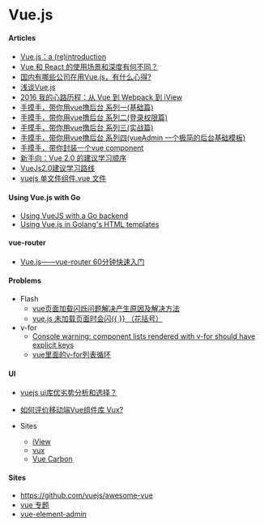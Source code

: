 # Vue.js

#### Articles
* [Vue.js：a (re)introduction](https://zhuanlan.zhihu.com/p/20302927)
* [Vue 和 React 的使用场景和深度有何不同？](https://www.zhihu.com/question/31585377)
* [国内有哪些公司在用Vue.js，有什么心得?](http://www.zhihu.com/question/38213423?sort=created&page=1)
* [浅谈Vue.js](https://segmentfault.com/a/1190000004704498)
* [2016 我的心路历程：从 Vue 到 Webpack 到 iView](https://segmentfault.com/a/1190000008168184)
* [手摸手，带你用vue撸后台 系列一(基础篇)](https://segmentfault.com/a/1190000009275424)
* [手摸手，带你用vue撸后台 系列二(登录权限篇)](https://segmentfault.com/a/1190000009506097)
* [手摸手，带你用vue撸后台 系列三(实战篇)](https://segmentfault.com/a/1190000009762198)
* [手摸手，带你用vue撸后台 系列四(vueAdmin 一个极简的后台基础模板)](https://segmentfault.com/a/1190000010043013)
* [手摸手，带你封装一个vue component](https://segmentfault.com/a/1190000009090836)
* [新手向：Vue 2.0 的建议学习顺序](https://zhuanlan.zhihu.com/p/23134551)
* [VueJs2.0建议学习路线](http://www.cnblogs.com/smartXiang/p/6051086.html)
* [vuejs 单文件组件.vue 文件](http://www.cnblogs.com/SamWeb/p/6391373.html)

#### Using Vue.js with Go
* [Using VueJS with a Go backend](https://stackoverflow.com/questions/38744766/using-vuejs-with-a-go-backend)
* [Using Vue.js in Golang's HTML templates](https://stackoverflow.com/questions/38764610/using-vue-js-in-golangs-html-templates)

#### vue-router
* [Vue.js——vue-router 60分钟快速入门](http://www.cnblogs.com/keepfool/p/5690366.html)

#### Problems
* Flash
  * [vue页面加载闪烁问题解决产生原因及解决方法](https://zhuanlan.zhihu.com/p/22477904)
  * [vue.js 未加载页面时会闪{{ }} （花括号）](https://segmentfault.com/q/1010000004932459)
* v-for
  * [Console warning: component lists rendered with v-for should have explicit keys](https://stackoverflow.com/questions/42476942/console-warning-component-lists-rendered-with-v-for-should-have-explicit-keys)
  * [vue里面的v-for列表循环](https://segmentfault.com/a/1190000010958154)

#### UI
* [vuejs ui库优劣势分析和选择？](https://www.zhihu.com/question/53842719)
* [如何评价移动端Vue组件库 Vux?](https://www.zhihu.com/question/49398668)

* Sites
  * [iView](https://www.iviewui.com/)
  * [vux](https://vux.li/)
  * [Vue Carbon](https://myronliu347.github.io/vue-carbon/#!/)

#### Sites
* <https://github.com/vuejs/awesome-vue>
* [vue 专题](https://www.awesomes.cn/subject/vue#%E5%BA%94%E7%94%A8-%E6%A1%86%E6%9E%B6)
* [vue-element-admin](https://github.com/PanJiaChen/vue-element-admin)

